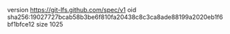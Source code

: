 version https://git-lfs.github.com/spec/v1
oid sha256:19027727bcab58b3be6f810fa20438c8c3ca8ade88199a2020eb1f6bf1bfce12
size 1025
